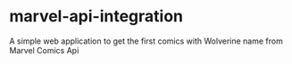 # marvel-api-integration
A simple web application to get the first comics with Wolverine name from Marvel Comics Api
